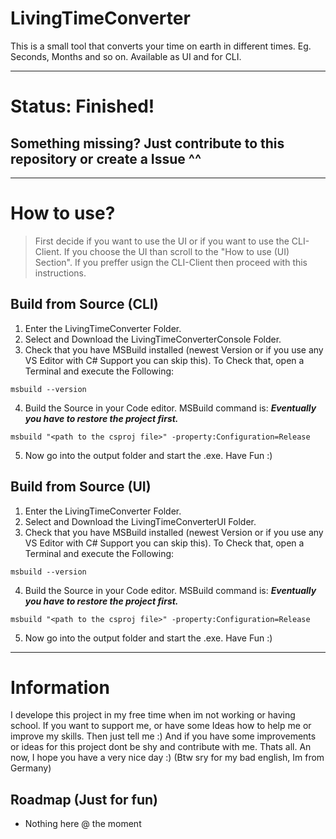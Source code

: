 # LivingTimeConverter
This is a small tool that converts your time on earth in different times. Eg. Seconds, Months and so on. Available as UI and for CLI.

---
# Status: Finished!
## Something missing? Just contribute to this repository or create a Issue ^^
---

# How to use?
> First decide if you want to use the UI or if you want to use the CLI-Client. If you choose the UI than scroll to the "How to use (UI) Section". If you preffer usign the CLI-Client then proceed with this instructions. 

## Build from Source (CLI) 
1. Enter the LivingTimeConverter Folder.
2. Select and Download the LivingTimeConverterConsole Folder.
3. Check that you have MSBuild installed (newest Version or if you use any VS Editor with C# Support you can skip this). To Check that, open a Terminal and execute the Following:
```
msbuild --version
```
4. Build the Source in your Code editor. MSBuild command is:
***Eventually you have to restore the project first.***
```
msbuild "<path to the csproj file>" -property:Configuration=Release
``` 
5. Now go into the output folder and start the .exe. Have Fun :)

## Build from Source (UI)
1. Enter the LivingTimeConverter Folder.
2. Select and Download the LivingTimeConverterUI Folder.
3. Check that you have MSBuild installed (newest Version or if you use any VS Editor with C# Support you can skip this). To Check that, open a Terminal and execute the Following:
```
msbuild --version
```
4. Build the Source in your Code editor. MSBuild command is:
***Eventually you have to restore the project first.***
```
msbuild "<path to the csproj file>" -property:Configuration=Release
``` 
5. Now go into the output folder and start the .exe. Have Fun :)

---
# Information
I develope this project in my free time when im not working or having school. If you want to support me, or have some Ideas how to help me or improve my skills. Then just tell me :) And if you have some improvements or ideas for this project dont be shy and contribute with me. Thats all. An now, I hope you have a very nice day :) (Btw sry for my bad english, Im from Germany)

## Roadmap (Just for fun)
- Nothing here @ the moment
